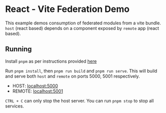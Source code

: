 # React - Vite Federation Demo

This example demos consumption of federated modules from a vite bundle. `host` (react based) depends on a component exposed by `remote` app (react based).

## Running

Install `pnpm` as per instructions provided [here](https://pnpm.io/installation)

Run `pnpm install`, then `pnpm run build` and `pnpm run serve`. This will build and serve both `host` and `remote` on ports 5000, 5001 respectively.

- HOST: [localhost:5000](http://localhost:5000/)
- REMOTE: [localhost:5001](http://localhost:5001/)

`CTRL + C` can only stop the host server. You can run `pnpm stop` to stop all services.

